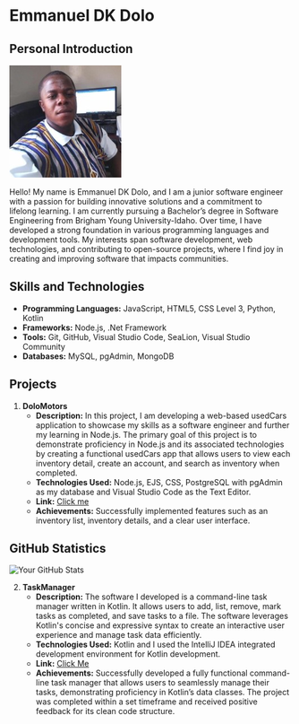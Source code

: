 # Emmanuel DK Dolo

## Personal Introduction 
![Profile Image](https://github.com/Dolo1993/Emmanuel-DK-Dolo/blob/main/me.jpg) 

Hello! My name is Emmanuel DK Dolo, and I am a junior software engineer with a passion for building innovative solutions and a commitment to lifelong learning. I am currently pursuing a Bachelor’s degree in Software Engineering from Brigham Young University-Idaho. Over time, I have developed a strong foundation in various programming languages and development tools. My interests span software development, web technologies, and contributing to open-source projects, where I find joy in creating and improving software that impacts communities.

## Skills and Technologies
- **Programming Languages:** JavaScript, HTML5, CSS Level 3, Python, Kotlin
- **Frameworks:** Node.js, .Net Framework
- **Tools:** Git, GitHub, Visual Studio Code, SeaLion, Visual Studio Community
- **Databases:** MySQL, pgAdmin, MongoDB

## Projects 
     
1. **DoloMotors**
   - **Description:**
 In this project, I am developing a web-based usedCars application to showcase my skills as a software engineer and further my learning in Node.js. The primary goal of this project is to demonstrate proficiency in Node.js and its associated technologies by creating a functional usedCars app that allows users to view each inventory detail, create an account, and search as inventory when completed.
   - **Technologies Used:** Node.js, EJS, CSS, PostgreSQL with pgAdmin as my database and Visual Studio Code as the Text Editor.
   - **Link:** [Click me](https://usedcars-9o0x.onrender.com)
   - **Achievements:** Successfully implemented features such as an inventory list, inventory details, and a clear user interface.

## GitHub Statistics
![Your GitHub Stats](https://github-readme-stats.vercel.app/api?username=YourGitHubUsername&show_icons=true&hide_title=true&count_private=true)

2. **TaskManager**
   - **Description:** The software I developed is a command-line task manager written in Kotlin. It allows users to add, list, remove, mark tasks as completed, and save tasks to a file. The software leverages Kotlin's concise and expressive syntax to create an interactive user experience and manage task data efficiently.
   - **Technologies Used:** Kotlin and I used the IntelliJ IDEA integrated development environment for Kotlin development.
   - **Link:** [Click Me](https://github.com/Dolo1993/Kotlin-TaskManager)
   - **Achievements:** Successfully developed a fully functional command-line task manager that allows users to seamlessly manage their tasks, demonstrating proficiency in Kotlin’s data classes. The project was completed within a set timeframe and received positive feedback for its clean code structure.

 
